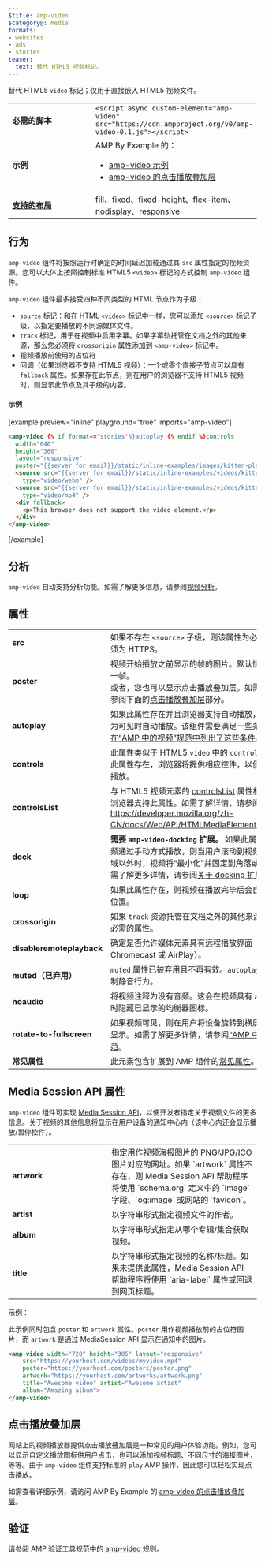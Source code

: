 ```yaml
---
$title: amp-video
$category@: media
formats:
- websites
- ads
- stories
teaser:
  text: 替代 HTML5 视频标记。
---
```




<!--
       Copyright 2016 The AMP HTML Authors. All Rights Reserved.

       Licensed under the Apache License, Version 2.0 (the "License");
     you may not use this file except in compliance with the License.
     You may obtain a copy of the License at

     http://www.apache.org/licenses/LICENSE-2.0

     Unless required by applicable law or agreed to in writing, software
     distributed under the License is distributed on an "AS-IS" BASIS,
     WITHOUT WARRANTIES OR CONDITIONS OF ANY KIND, either express or implied.
     See the License for the specific language governing permissions and
     limitations under the License.
-->



替代 HTML5 `video` 标记；仅用于直接嵌入 HTML5 视频文件。

<table>
  <tr>
    <td width="40%"><strong>必需的脚本</strong></td>
    <td><code>&lt;script async custom-element="amp-video" src="https://cdn.ampproject.org/v0/amp-video-0.1.js">&lt;/script></code></td>
  </tr>
  <tr>
    <td width="40%"><strong>示例</strong></td>
    <td>AMP By Example 的：<ul>
      <li><a href="https://ampbyexample.com/components/amp-video/">amp-video 示例</a></li>
      <li><a href="https://ampbyexample.com/advanced/click-to-play_overlay_for_amp-video/">amp-video 的点击播放叠加层</a></li></ul></td>
    </tr>
    <tr>
      <td class="col-fourty"><strong><a href="../../../documentation/guides-and-tutorials/develop/style_and_layout/control_layout.md">支持的布局</a></strong></td>
      <td>fill、fixed、fixed-height、flex-item、nodisplay、responsive</td>
    </tr>
  </table>

## 行为 <a name="behavior"></a>

`amp-video` 组件将按照运行时确定的时间延迟加载通过其 `src` 属性指定的视频资源。您可以大体上按照控制标准 HTML5 `<video>` 标记的方式控制 `amp-video` 组件。

`amp-video` 组件最多接受四种不同类型的 HTML 节点作为子级：

* `source` 标记：和在 HTML `<video>` 标记中一样，您可以添加 `<source>` 标记子级，以指定要播放的不同源媒体文件。
* `track` 标记，用于在视频中启用字幕。如果字幕轨托管在文档之外的其他来源，那么您必须将 `crossorigin` 属性添加到 `<amp-video>` 标记中。
* 视频播放前使用的占位符
* 回调（如果浏览器不支持 HTML5 视频）：一个或零个直接子节点可以具有 `fallback` 属性。如果存在此节点，则在用户的浏览器不支持 HTML5 视频时，则显示此节点及其子级的内容。

#### 示例 <a name="example"></a>

[example preview="inline" playground="true" imports="amp-video"]
```html
<amp-video {% if format=='stories'%}autoplay {% endif %}controls
  width="640"
  height="360"
  layout="responsive"
  poster="{{server_for_email}}/static/inline-examples/images/kitten-playing.png">
  <source src="{{server_for_email}}/static/inline-examples/videos/kitten-playing.webm"
    type="video/webm" />
  <source src="{{server_for_email}}/static/inline-examples/videos/kitten-playing.mp4"
    type="video/mp4" />
  <div fallback>
    <p>This browser does not support the video element.</p>
  </div>
</amp-video>
```
[/example]

## 分析 <a name="analytics"></a>

`amp-video` 自动支持分析功能。如需了解更多信息，请参阅[视频分析](https://github.com/ampproject/amphtml/blob/master/extensions/amp-analytics/amp-video-analytics.md)。

## 属性 <a name="attributes"></a>

<table>
  <tr>
    <td width="40%"><strong>src</strong></td>
    <td>如果不存在 <code>&lt;source&gt;</code> 子级，则该属性为必需的属性。必须为 HTTPS。</td>
  </tr>
  <tr>
    <td width="40%"><strong>poster</strong></td>
    <td>视频开始播放之前显示的帧的图片。默认情况下，显示第一帧。
      <br>
        或者，您也可以显示点击播放叠加层。如需了解详情，请参阅下面的<a href="#click-to-play-overlay">点击播放叠加层</a>部分。</td>
      </tr>
      <tr>
        <td width="40%"><strong>autoplay</strong></td>
        <td>如果此属性存在并且浏览器支持自动播放，则视频将在变为可见时自动播放。该组件需要满足一些条件才能播放，<a href="https://github.com/ampproject/amphtml/blob/master/spec/amp-video-interface.md#autoplay">在“AMP 中的视频”规范中列出了这些条件</a>。</td>
      </tr>
      <tr>
        <td width="40%"><strong>controls</strong></td>
        <td>此属性类似于 HTML5 <code>video</code> 中的 <code>controls</code> 属性。如果此属性存在，浏览器将提供相应控件，以便用户控制视频播放。</td>
      </tr>
      <tr>
        <td width="40%"><strong>controlsList</strong></td>
        <td>与 HTML5 视频元素的 <a href="https://developer.mozilla.org/en-US/docs/Web/API/HTMLMediaElement/controlsList">controlsList</a> 属性相同。只有某些浏览器支持此属性。如需了解详情，请参阅 <a href="https://developer.mozilla.org/en-US/docs/Web/API/HTMLMediaElement/controlsList">https://developer.mozilla.org/zh-CN/docs/Web/API/HTMLMediaElement/controlsList</a>。</td>
      </tr>
      <tr>
        <td width="40%"><strong>dock</strong></td>
        <td><strong>需要 <code>amp-video-docking</code> 扩展。</strong> 如果此属性存在并且视频通过手动方式播放，则当用户滚动到视频组件的可视区域以外时，视频将“最小化”并固定到角落或某个元素。如需了解更多详情，请参阅<a href="amp-video-docking.md">关于 docking 扩展的文档</a>。</td>
      </tr>
      <tr>
        <td width="40%"><strong>loop</strong></td>
        <td>如果此属性存在，则视频在播放完毕后会自动循环至开始位置。</td>
      </tr>
      <tr>
        <td width="40%"><strong>crossorigin</strong></td>
        <td>如果 <code>track</code> 资源托管在文档之外的其他来源，则此属性为必需的属性。</td>
      </tr>
      <tr>
        <td width="40%"><strong>disableremoteplayback</strong></td>
        <td>确定是否允许媒体元素具有远程播放界面（如 Chromecast 或 AirPlay）。</td>
      </tr>
      <tr>
        <td width="40%"><strong>muted（已弃用）</strong></td>
        <td><code>muted</code> 属性已被弃用且不再有效。<code>autoplay</code> 属性会自动控制静音行为。</td>
      </tr>
      <tr>
        <td width="40%"><strong>noaudio</strong></td>
        <td>将视频注释为没有音频。这会在视频具有 autoplay 属性时隐藏已显示的均衡器图标。</td>
      </tr>
      <tr>
        <td width="40%"><strong>rotate-to-fullscreen</strong></td>
        <td>如果视频可见，则在用户将设备旋转到横屏模式后会全屏显示。如需了解更多详情，请参阅<a href="https://github.com/ampproject/amphtml/blob/master/spec/amp-video-interface.md#rotate-to-fullscreen">“AMP 中的视频”规范</a>。</td>
      </tr>
      <tr>
        <td width="40%"><strong>常见属性</strong></td>
        <td>此元素包含扩展到 AMP 组件的<a href="../../../documentation/guides-and-tutorials/learn/common_attributes.md">常见属性</a>。</td>
      </tr>
    </table>

## Media Session API 属性 <a name="media-session-api-attributes"></a>

`amp-video` 组件可实现 [Media Session API](https://developers.google.com/web/updates/2017/02/media-session)，以便开发者指定关于视频文件的更多信息。关于视频的其他信息将显示在用户设备的通知中心内（该中心内还会显示播放/暂停控件）。

<table>
  <tr>
    <td width="40%"><strong>artwork</strong></td>
    <td>指定用作视频海报图片的 PNG/JPG/ICO 图片对应的网址。如果 `artwork` 属性不存在，则 Media Session API 帮助程序将使用 `schema.org` 定义中的 `image` 字段、`og:image` 或网站的 `favicon`。</td>
  </tr>
  <tr>
    <td width="40%"><strong>artist</strong></td>
    <td>以字符串形式指定视频文件的作者。</td>
  </tr>
  <tr>
    <td width="40%"><strong>album</strong></td>
    <td>以字符串形式指定从哪个专辑/集合获取视频。</td>
  </tr>
  <tr>
    <td width="40%"><strong>title</strong></td>
    <td>以字符串形式指定视频的名称/标题。如果未提供此属性，Media Session API 帮助程序将使用 `aria-label` 属性或回退到网页标题。</td>
  </tr>
</table>

示例：

此示例同时包含 `poster` 和 `artwork` 属性。`poster` 用作视频播放前的占位符图片，而 `artwork` 是通过 MediaSession API 显示在通知中的图片。

```html
<amp-video width="720" height="305" layout="responsive"
    src="https://yourhost.com/videos/myvideo.mp4"
    poster="https://yourhost.com/posters/poster.png"
    artwork="https://yourhost.com/artworks/artwork.png"
    title="Awesome video" artist="Awesome artist"
    album="Amazing album">
</amp-video>
```

## 点击播放叠加层 <a name="click-to-play-overlay"></a>

网站上的视频播放器提供点击播放叠加层是一种常见的用户体验功能。例如，您可以显示自定义播放图标供用户点击，也可以添加视频标题、不同尺寸的海报图片，等等。由于 `amp-video` 组件支持标准的 `play` AMP 操作，因此您可以轻松实现点击播放。

如需查看详细示例，请访问 AMP By Example 的 [amp-video 的点击播放叠加层](https://ampbyexample.com/advanced/click-to-play_overlay_for_amp-video/)。

## 验证 <a name="validation"></a>

请参阅 AMP 验证工具规范中的 [amp-video 规则](https://github.com/ampproject/amphtml/blob/master/validator/validator-main.protoascii)。
